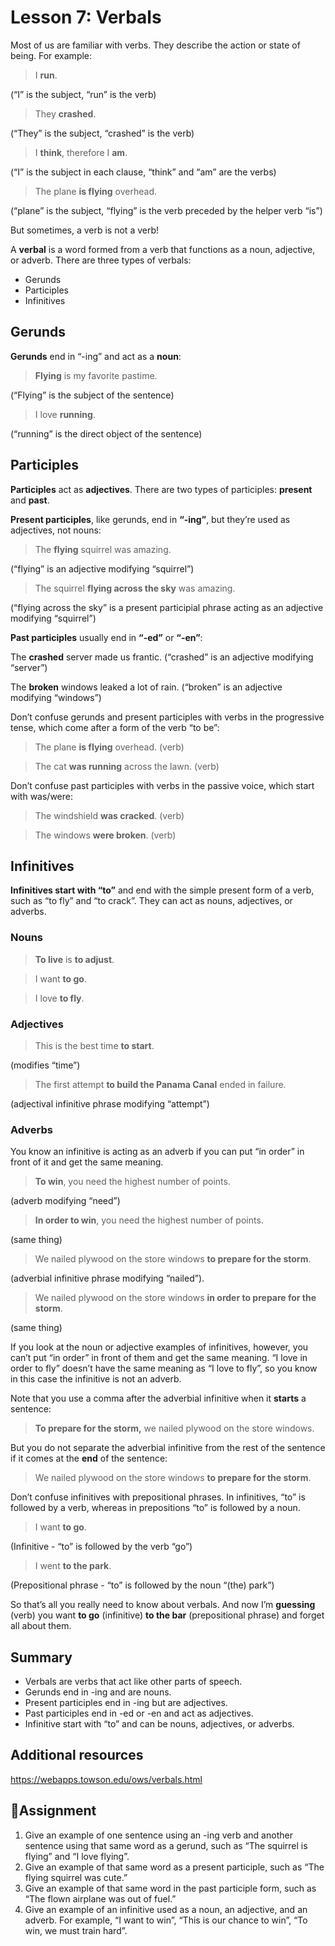 # Lesson 7: Verbals

Most of us are familiar with verbs. They describe the action or state of being. For example: 

> I **run**. 

(“I” is the subject, “run” is the verb) 

> They **crashed**. 

(“They” is the subject, “crashed” is the verb) 

> I **think**, therefore I **am**. 

(“I” is the subject in each clause, “think” and “am” are the verbs) 

> The plane **is flying** overhead. 

(“plane” is the subject, “flying” is the verb preceded by the helper verb “is”)

But sometimes, a verb is not a verb!

A **verbal** is a word formed from a verb that functions as a noun, adjective, or adverb. There are three types of verbals:

* Gerunds
* Participles
* Infinitives

## Gerunds
**Gerunds** end in “-ing” and act as a **noun**:

> **Flying** is my favorite pastime. 

(“Flying” is the subject of the sentence) 

> I love **running**. 

(“running” is the direct object of the sentence)
## Participles
**Participles** act as **adjectives**. There are two types of participles: **present** and **past**. 

**Present participles**, like gerunds, end in **“-ing”**, but they’re used as adjectives, not nouns:

> The **flying** squirrel was amazing. 

(“flying” is an adjective modifying “squirrel”) 

> The squirrel **flying across the sky** was amazing. 

(“flying across the sky” is a present participial phrase acting as an adjective modifying “squirrel”)

**Past participles** usually end in **“-ed”** or **“-en”**:

The **crashed** server made us frantic. 
(“crashed” is an adjective modifying “server”) 

The **broken** windows leaked a lot of rain. 
(“broken” is an adjective modifying “windows”)

Don’t confuse gerunds and present participles with verbs in the progressive tense, which come after a form of the verb “to be”:

> The plane **is flying** overhead. (verb) 

> The cat **was running** across the lawn. (verb)

Don’t confuse past participles with verbs in the passive voice, which start with was/were:

> The windshield **was cracked**. (verb) 

> The windows **were broken**. (verb)
## Infinitives
**Infinitives start with “to”** and end with the simple present form of a verb, such as “to fly” and “to crack”. They can act as nouns, adjectives, or adverbs.
### Nouns
> **To live** is **to adjust**. 

> I want **to go**. 

> I love **to fly**.

### Adjectives
> This is the best time **to start**. 

(modifies “time”) 

> The first attempt **to build the Panama Canal** ended in failure. 

(adjectival infinitive phrase modifying “attempt”)

### Adverbs
You know an infinitive is acting as an adverb if you can put “in order” in front of it and get the same meaning.

> **To win**, you need the highest number of points. 

(adverb modifying “need”) 

> **In order to win**, you need the highest number of points. 

(same thing) 

> We nailed plywood on the store windows **to prepare for the storm**. 

(adverbial infinitive phrase modifying “nailed”). 

> We nailed plywood on the store windows **in order to prepare for the storm**. 

(same thing)

If you look at the noun or adjective examples of infinitives, however, you can’t put “in order” in front of them and get the same meaning. “I love in order to fly” doesn’t have the same meaning as “I love to fly”, so you know in this case the infinitive is not an adverb.

Note that you use a comma after the adverbial infinitive when it **starts** a sentence:

> **To prepare for the storm,** we nailed plywood on the store windows.

But you do not separate the adverbial infinitive from the rest of the sentence if it comes at the **end** of the sentence:

> We nailed plywood on the store windows **to prepare for the storm**.

Don’t confuse infinitives with prepositional phrases. In infinitives, “to” is followed by a verb, whereas in prepositions “to” is followed by a noun.

> I want **to go**. 

(Infinitive - “to” is followed by the verb “go”) 

> I went **to the park**. 

(Prepositional phrase - “to” is followed by the noun “(the) park”)

So that’s all you really need to know about verbals. And now I’m **guessing** (verb) you want **to go** (infinitive) **to the bar** (prepositional phrase) and forget all about them. 
## Summary
* Verbals are verbs that act like other parts of speech. 
* Gerunds end in -ing and are nouns.
* Present participles end in -ing but are adjectives. 
* Past participles end in -ed or -en and act as adjectives. 
* Infinitive start with “to” and can be nouns, adjectives, or adverbs.  
## Additional resources
https://webapps.towson.edu/ows/verbals.html
## 📘Assignment
1. Give an example of one sentence using an -ing verb and another sentence using that same word as a gerund, such as “The squirrel is flying” and “I love flying”. 
1. Give an example of that same word as a present participle, such as “The flying squirrel was cute.”
1. Give an example of that same word in the past participle form, such as “The flown airplane was out of fuel.”
1. Give an example of an infinitive used as a noun, an adjective, and an adverb. For example, “I want to win”, “This is our chance to win”, “To win, we must train hard”. 
